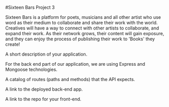 #Sixteen Bars
Project 3

Sixteen Bars is a platform for poets, musicians and all other artist who use word as their medium to collaborate and share their work with the world. Creatives will have a way to connect with other artists to collaborate, and expand their work. As their network grows, their content will gain exposure, and they can enjoy the process of publishing their work to 'Books' they create!



A short description of your application.

For the back end part of our application, we are using Express and Mongoose technologies.

A catalog of routes (paths and methods) that the API expects.

A link to the deployed back-end app.

A link to the repo for your front-end.
